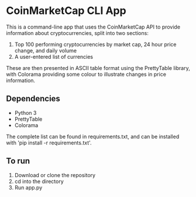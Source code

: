# CoinMarketCap CLI App

This is a command-line app that uses the CoinMarketCap API to provide information about cryptocurrencies, split into two sections:
1. Top 100 performing cryptocurrencies by market cap, 24 hour price change, and daily volume
2. A user-entered list of currencies

These are then presented in ASCII table format using the PrettyTable library, with Colorama providing some colour to illustrate changes in price information.

## Dependencies

- Python 3
- PrettyTable
- Colorama

The complete list can be found in requirements.txt, and can be installed with 'pip install -r requirements.txt'.

## To run

1. Download or clone the repository
2. cd into the directory
3. Run app.py